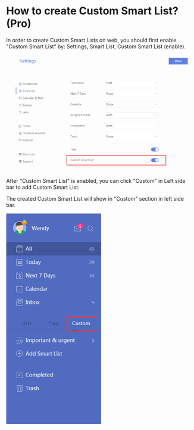 # How to create Custom Smart List? \(Pro\)

In order to create Custom Smart Lists on web, you should first enable "Custom Smart List" by: Settings, Smart List, Custom Smart List \(enable\).

![](custom1.png)

After "Custom Smart List" is enabled, you can click "Custom" in Left side bar to add Custom Smart List.

The created Custom Smart List will show in "Custom" section in left side bar.

![](custom2.png)


